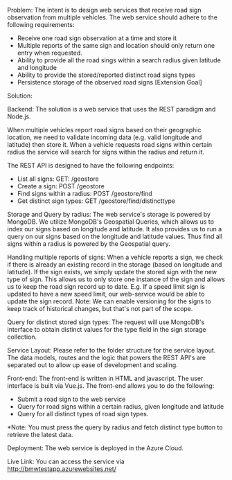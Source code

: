 Problem:
The intent is to design web services that receive road sign observation from multiple vehicles. 
The web service should adhere to the following requirements:

- Receive one road sign observation at a time and store it
- Multiple reports of the same sign and location should only return one entry when requested.
- Ability to provide all the road sings within a search radius given latitude and longitude
- Ability to provide the stored/reported distinct road signs types
- Persistence  storage of the observed road signs [Extension Goal]

Solution:

Backend:
The solution is a web service that uses the REST paradigm and Node.js.

When multiple vehicles report road signs based on their geographic location, we need to validate incoming data  (e.g. valid longitude and latitude) then store it. When a vehicle requests road signs within certain radius the service will search for signs within the radius and return it.

The REST API is designed to have the following endpoints:
- List all signs: GET: /geostore
- Create a sign: POST /geostore
- Find signs within a radius: POST /geostore/find
- Get distinct sign types: GET /geostore/find/distincttype

Storage and Query by radius:
The web service's storage is powered by MongoDB. 
We utilize MongoDB's Geospatial Queries, which allows us to index our signs based on longitude and latitude. It also provides us to run a query on our signs based on the longitude and latitude values. Thus find all signs within a radius is powered by the Geospatial query. 

Handling multiple reports of signs:
When a vehicle reports a sign, we check if there is already an existing record in the storage (based on longitude and latitude). If the sign exists, we simply update the stored sign with the new type of sign. This allows us to only store one instance of the sign and allows us to keep the road sign record up to date. E.g. If a speed limit sign is updated to have a new speed limit, our web-service would be able to update the sign record. Note: We can enable versioning for the signs to keep track of historical changes, but that's not part of the scope.

Query for distinct stored sign types:
The request will use MongoDB's interface to obtain distinct values for the type field in the sign storage collection.

Service Layout:
Please refer to the folder structure for the service layout.
The data models, routes and the logic that powers the REST API's are separated out to allow up ease of development and scaling.

Front-end:
The front-end is written in HTML and javascript. The user interface is built via Vue.js. The front-end allows you to do the following:
-  Submit a road sign to the web service 
- Query for road signs within a certain radius, given longitude and latitude 
- Query for all distinct types of road sign types.


*Note: You must press the query by radius and fetch distinct type button to retrieve the latest data.

Deployment:
The web service is deployed in the Azure Cloud.

Live Link: 
You can access the service via http://bmwtestapp.azurewebsites.net/